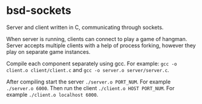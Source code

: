 # bsd-sockets
Server and client written in C, communicating through sockets.

When server is running, clients can connect to play a game of hangman.
Server accepts multiple clients with a help of process forking, however they play on separate game instances.

Compile each component separately using gcc. For example: `gcc -o client.o client/client.c` and `gcc -o server.o server/server.c`.

After compiling start the server `./server.o PORT_NUM`. For example `./server.o 6000`.
Then run the client `./client.o HOST PORT_NUM`. For example `./client.o localhost 6000`.
